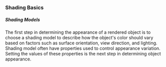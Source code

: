 ### Shading Basics

##### Shading Models

The first step in determining the appearance of a rendered object is to choose a shading model to describe how the object's color should vary based on factors such as surface orientation, view direction, and lighting. Shading model often have properties used to control appearance variation. Setting the values of these properties is the next step in determining object appearance.

